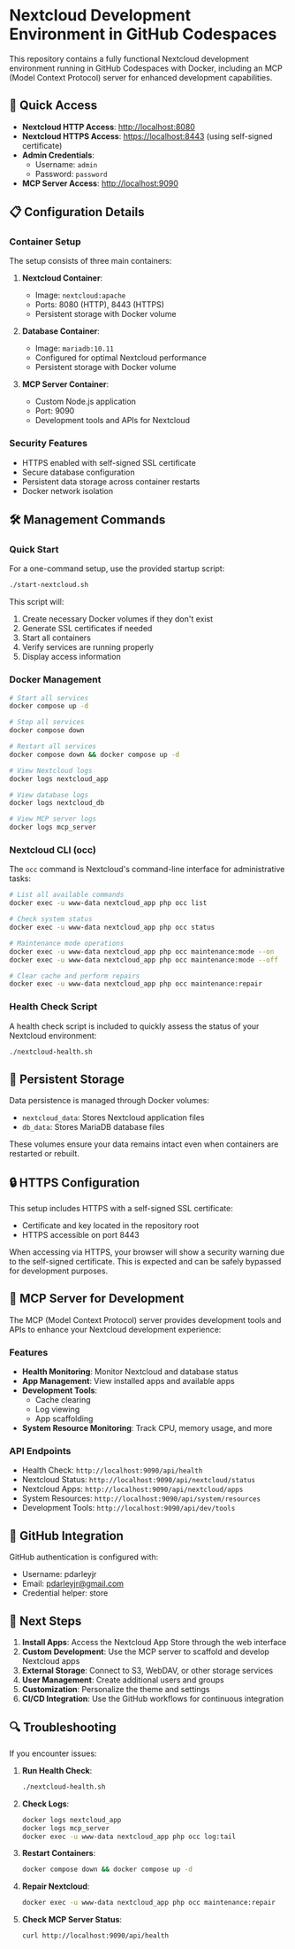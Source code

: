 # Nextcloud Development Environment in GitHub Codespaces

This repository contains a fully functional Nextcloud development environment running in GitHub Codespaces with Docker, including an MCP (Model Context Protocol) server for enhanced development capabilities.

## 🚀 Quick Access

- **Nextcloud HTTP Access**: [http://localhost:8080](http://localhost:8080)
- **Nextcloud HTTPS Access**: [https://localhost:8443](https://localhost:8443) (using self-signed certificate)
- **Admin Credentials**:
  - Username: `admin`
  - Password: `password`
- **MCP Server Access**: [http://localhost:9090](http://localhost:9090)

## 📋 Configuration Details

### Container Setup

The setup consists of three main containers:

1. **Nextcloud Container**:
   - Image: `nextcloud:apache`
   - Ports: 8080 (HTTP), 8443 (HTTPS)
   - Persistent storage with Docker volume

2. **Database Container**:
   - Image: `mariadb:10.11`
   - Configured for optimal Nextcloud performance
   - Persistent storage with Docker volume

3. **MCP Server Container**:
   - Custom Node.js application
   - Port: 9090
   - Development tools and APIs for Nextcloud

### Security Features

- HTTPS enabled with self-signed SSL certificate
- Secure database configuration
- Persistent data storage across container restarts
- Docker network isolation

## 🛠️ Management Commands

### Quick Start

For a one-command setup, use the provided startup script:

```bash
./start-nextcloud.sh
```

This script will:
1. Create necessary Docker volumes if they don't exist
2. Generate SSL certificates if needed
3. Start all containers
4. Verify services are running properly
5. Display access information

### Docker Management

```bash
# Start all services
docker compose up -d

# Stop all services
docker compose down

# Restart all services
docker compose down && docker compose up -d

# View Nextcloud logs
docker logs nextcloud_app

# View database logs
docker logs nextcloud_db

# View MCP server logs
docker logs mcp_server
```

### Nextcloud CLI (occ)

The `occ` command is Nextcloud's command-line interface for administrative tasks:

```bash
# List all available commands
docker exec -u www-data nextcloud_app php occ list

# Check system status
docker exec -u www-data nextcloud_app php occ status

# Maintenance mode operations
docker exec -u www-data nextcloud_app php occ maintenance:mode --on
docker exec -u www-data nextcloud_app php occ maintenance:mode --off

# Clear cache and perform repairs
docker exec -u www-data nextcloud_app php occ maintenance:repair
```

### Health Check Script

A health check script is included to quickly assess the status of your Nextcloud environment:

```bash
./nextcloud-health.sh
```

## 🔄 Persistent Storage

Data persistence is managed through Docker volumes:

- `nextcloud_data`: Stores Nextcloud application files
- `db_data`: Stores MariaDB database files

These volumes ensure your data remains intact even when containers are restarted or rebuilt.

## 🔒 HTTPS Configuration

This setup includes HTTPS with a self-signed SSL certificate:

- Certificate and key located in the repository root
- HTTPS accessible on port 8443

When accessing via HTTPS, your browser will show a security warning due to the self-signed certificate. This is expected and can be safely bypassed for development purposes.

## 🚀 MCP Server for Development

The MCP (Model Context Protocol) server provides development tools and APIs to enhance your Nextcloud development experience:

### Features

- **Health Monitoring**: Monitor Nextcloud and database status
- **App Management**: View installed apps and available apps
- **Development Tools**: 
  - Cache clearing
  - Log viewing
  - App scaffolding
- **System Resource Monitoring**: Track CPU, memory usage, and more

### API Endpoints

- Health Check: `http://localhost:9090/api/health`
- Nextcloud Status: `http://localhost:9090/api/nextcloud/status`
- Nextcloud Apps: `http://localhost:9090/api/nextcloud/apps`
- System Resources: `http://localhost:9090/api/system/resources`
- Development Tools: `http://localhost:9090/api/dev/tools`

## 📱 GitHub Integration

GitHub authentication is configured with:

- Username: pdarleyjr
- Email: pdarleyjr@gmail.com
- Credential helper: store

## 🚀 Next Steps

1. **Install Apps**: Access the Nextcloud App Store through the web interface
2. **Custom Development**: Use the MCP server to scaffold and develop Nextcloud apps
3. **External Storage**: Connect to S3, WebDAV, or other storage services
4. **User Management**: Create additional users and groups
5. **Customization**: Personalize the theme and settings
6. **CI/CD Integration**: Use the GitHub workflows for continuous integration

## 🔍 Troubleshooting

If you encounter issues:

1. **Run Health Check**:
   ```bash
   ./nextcloud-health.sh
   ```

2. **Check Logs**:
   ```bash
   docker logs nextcloud_app
   docker logs mcp_server
   docker exec -u www-data nextcloud_app php occ log:tail
   ```

3. **Restart Containers**:
   ```bash
   docker compose down && docker compose up -d
   ```

4. **Repair Nextcloud**:
   ```bash
   docker exec -u www-data nextcloud_app php occ maintenance:repair
   ```

5. **Check MCP Server Status**:
   ```bash
   curl http://localhost:9090/api/health